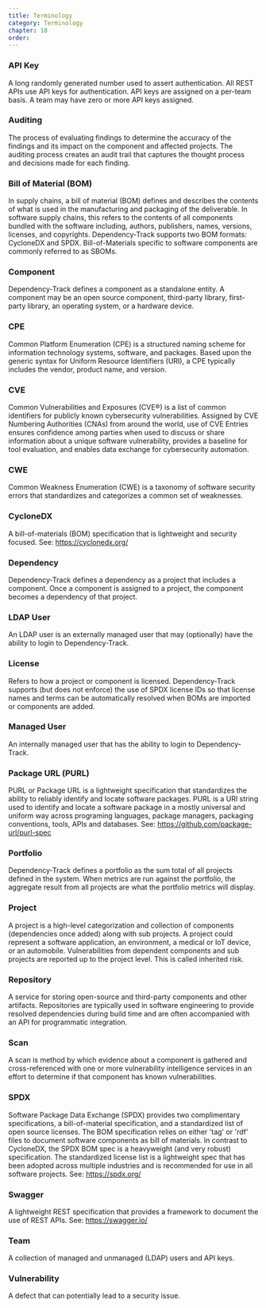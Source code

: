 ```yaml
---
title: Terminology
category: Terminology
chapter: 10
order:
---
```



### API Key
A long randomly generated number used to assert authentication. All REST APIs use API keys for authentication. API keys
are assigned on a per-team basis. A team may have zero or more API keys assigned.

### Auditing
The process of evaluating findings to determine the accuracy of the findings and its impact on the component and 
affected projects. The auditing process creates an audit trail that captures the thought process and decisions made 
for each finding.

### Bill of Material (BOM)
In supply chains, a bill of material (BOM) defines and describes the contents of what is used in the manufacturing and 
packaging of the deliverable. In software supply chains, this refers to the contents of all components bundled with the
software including, authors, publishers, names, versions, licenses, and copyrights. Dependency-Track supports two BOM 
formats: CycloneDX and SPDX. Bill-of-Materials specific to software components are commonly referred to as SBOMs.

### Component
Dependency-Track defines a component as a standalone entity. A component may be an open source component, third-party 
library, first-party library, an operating system, or a hardware device.

### CPE
Common Platform Enumeration (CPE) is a structured naming scheme for information technology systems, software, and 
packages. Based upon the generic syntax for Uniform Resource Identifiers (URI), a CPE typically includes the vendor, 
product name, and version.

### CVE
Common Vulnerabilities and Exposures (CVE&reg;) is a list of common identifiers for publicly known cybersecurity 
vulnerabilities. Assigned by CVE Numbering Authorities (CNAs) from around the world, use of CVE Entries ensures 
confidence among parties when used to discuss or share information about a unique software vulnerability, provides 
a baseline for tool evaluation, and enables data exchange for cybersecurity automation.

### CWE
Common Weakness Enumeration (CWE) is a taxonomy of software security errors that standardizes and categorizes a 
common set of weaknesses.

### CycloneDX
A bill-of-materials (BOM) specification that is lightweight and security focused.
See: <https://cyclonedx.org/>

### Dependency
Dependency-Track defines a dependency as a project that includes a component. Once a component is assigned to a 
project, the component becomes a dependency of that project.

### LDAP User
An LDAP user is an externally managed user that may (optionally) have the ability to login to Dependency-Track.

### License
Refers to how a project or component is licensed. Dependency-Track supports (but does not enforce) the use of SPDX
license IDs so that license names and terms can be automatically resolved when BOMs are imported or components are added.

### Managed User
An internally managed user that has the ability to login to Dependency-Track.

### Package URL (PURL)
PURL or Package URL is a lightweight specification that standardizes the ability to reliably identify and locate 
software packages. PURL is a URI string used to identify and locate a software package in a mostly universal and 
uniform way across programing languages, package managers, packaging conventions, tools, APIs and databases. 
See: <https://github.com/package-url/purl-spec>

### Portfolio
Dependency-Track defines a portfolio as the sum total of all projects defined in the system. When metrics are run 
against the portfolio, the aggregate result from all projects are what the portfolio metrics will display.

### Project
A project is a high-level categorization and collection of components (dependencies once added) along with sub 
projects. A project could represent a software application, an environment, a medical or IoT device, or an automobile.
Vulnerabilities from dependent components and sub projects are reported up to the project level. This is called 
inherited risk.

### Repository
A service for storing open-source and third-party components and other artifacts. Repositories are typically used in
software engineering to provide resolved dependencies during build time and are often accompanied with an API for
programmatic integration. 

### Scan
A scan is method by which evidence about a component is gathered and cross-referenced with one or more vulnerability 
intelligence services in an effort to determine if that component has known vulnerabilities.

### SPDX
Software Package Data Exchange (SPDX) provides two complimentary specifications, a bill-of-material specification, and
a standardized list of open source licenses. The BOM specification relies on either 'tag' or 'rdf' files to document
software components as bill of materials. In contrast to CycloneDX, the SPDX BOM spec is a heavyweight (and very robust)
specification. The standardized license list is a lightweight spec that has been adopted across multiple industries 
and is recommended for use in all software projects. See: <https://spdx.org/>

### Swagger
A lightweight REST specification that provides a framework to document the use of REST APIs. 
See: <https://swagger.io/>

### Team
A collection of managed and unmanaged (LDAP) users and API keys.

### Vulnerability
A defect that can potentially lead to a security issue. 
